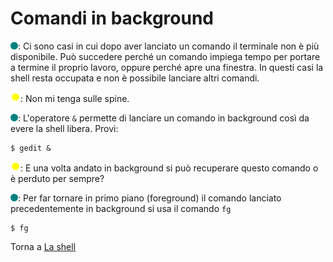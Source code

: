# Comandi in background

![](../../images/people/tess.png): Ci sono casi in cui dopo aver lanciato
un comando il terminale non è più disponibile.
Può succedere perché un comando impiega tempo per
portare a termine il proprio lavoro, oppure perché apre una finestra.
In questi casi la shell resta occupata e non è possibile lanciare altri comandi.

![](../../images/people/tazza.png): Non mi tenga sulle spine.

![](../../images/people/tess.png): L'operatore `&` permette di lanciare
un comando in background così da evere la shell libera. Provi:

```
$ gedit &
```

![](../../images/people/tazza.png): E una volta andato in background
si può recuperare questo comando o è perduto per sempre?

![](../../images/people/tess.png): Per far tornare in primo piano
(foreground) il comando lanciato precedentemente in background
si usa il comando `fg`

```
$ fg
```

Torna a [La shell](../summary.md)
